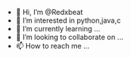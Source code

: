 - 👋 Hi, I’m @Redxbeat
- 👀 I’m interested in python,java,c
- 🌱 I’m currently learning ...
- 💞️ I’m looking to collaborate on ...
- 📫 How to reach me ...

<!---
Redxbeat/Redxbeat is a ✨ special ✨ repository because its `README.md` (this file) appears on your GitHub profile.
You can click the Preview link to take a look at your changes.
--->
